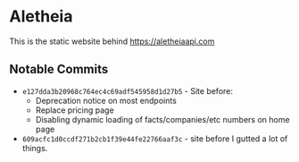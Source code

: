 # Aletheia
This is the static website behind https://aletheiaapi.com

## Notable Commits
- `e127dda3b20968c764ec4c69adf545958d1d27b5` - Site before:
    - Deprecation notice on most endpoints
    - Replace pricing page
    - Disabling dynamic loading of facts/companies/etc numbers on home page
- `609acfc1d0ccdf271b2cb1f39e44fe22766aaf3c` - site before I gutted a lot of things.
